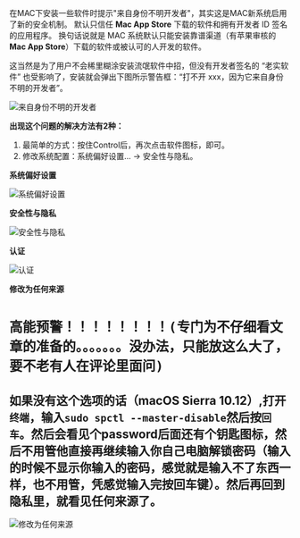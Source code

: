 在MAC下安装一些软件时提示"来自身份不明开发者"，其实这是MAC新系统启用了新的安全机制。
默认只信任 **Mac App Store** 下载的软件和拥有开发者 ID 签名的应用程序。
换句话说就是 MAC 系统默认只能安装靠谱渠道（有苹果审核的 **Mac App Store**）下载的软件或被认可的人开发的软件。

这当然是为了用户不会稀里糊涂安装流氓软件中招，但没有开发者签名的 “老实软件” 也受影响了，安装就会弹出下图所示警告框：“打不开 xxx，因为它来自身份不明的开发者”。

![来自身份不明的开发者](https://ws2.sinaimg.cn/large/006tNbRwly1fwk9gbuqtpj30nc0b6dgh.jpg)

**出现这个问题的解决方法有2种：**

1. 最简单的方式：按住Control后，再次点击软件图标，即可。
2. 修改系统配置：系统偏好设置... -> 安全性与隐私。

**系统偏好设置**

![系统偏好设置](https://ws2.sinaimg.cn/large/006tNbRwly1fwk9gexh62j30os0m6ae7.jpg)

**安全性与隐私**

![安全性与隐私](https://ws1.sinaimg.cn/large/006tNbRwly1fwk9gcnaiij30oe0jqtbd.jpg)

**认证**

![认证](https://ws4.sinaimg.cn/large/006tNbRwly1fwk9gdzy3yj30om0cwjs4.jpg)

**修改为任何来源**

# `高能预警！！！！！！！！(专门为不仔细看文章的准备的。。。。。。。没办法，只能放这么大了，要不老有人在评论里面问)`

## 如果没有这个选项的话（macOS Sierra 10.12）,打开`终端`，输入`sudo spctl --master-disable`然后按`回车`。然后会看见个password后面还有个钥匙图标，然后不用管他直接再继续输入你自己电脑解锁密码（输入的时候不显示你输入的密码，感觉就是输入不了东西一样，也不用管，凭感觉输入完按回车键）。然后再回到隐私里，就看见任何来源了。

![修改为任何来源](https://ws4.sinaimg.cn/large/006tNbRwly1fwk9gee0rbj30oe0js77b.jpg)